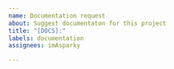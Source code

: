 ```yaml
---
name: Documentation request
about: Suggest documentaton for this project
title: "[DOCS]:"
labels: documentation
assignees: imAsparky

---
```



